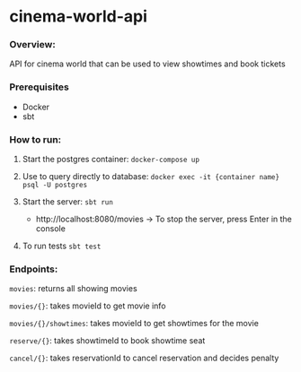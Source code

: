 # cinema-world-api

### Overview:
API for cinema world that can be used to view showtimes and book tickets 

### Prerequisites
- Docker
- sbt

### How to run:
1. Start the postgres container: `docker-compose up`  

2. Use to query directly to database: `docker exec -it {container name} psql -U postgres` 


3. Start the server: `sbt run`
    -  http://localhost:8080/movies -> To stop the server, press Enter in the console


4. To run tests `sbt test` 



### Endpoints:
`movies`: returns all showing movies


`movies/{}`: takes movieId to get movie info


`movies/{}/showtimes`: takes movieId to get showtimes for the movie


`reserve/{}`: takes showtimeId to book showtime seat


`cancel/{}`: takes reservationId to cancel reservation and decides penalty 

